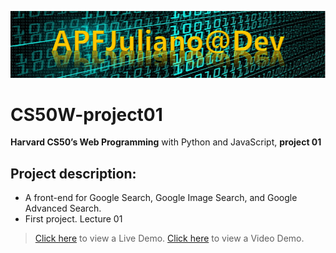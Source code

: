 ![Juliano Costa](https://raw.githubusercontent.com/julianojcs/julianojcs.github.io/master/apfjuliano.dev.png)

# CS50W-project01
**Harvard CS50’s Web Programming** with Python and JavaScript, **project 01**
## Project description:
- A front-end for Google Search, Google Image Search, and Google Advanced Search.
- First project. Lecture 01

> [Click here](https://google.apfjuliano.com.br/) to view a Live Demo.
> [Click here](https://www.youtube.com/watch?v=xNLEoAb5cHU) to view a Video Demo.
